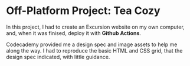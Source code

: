 # Off-Platform Project: Tea Cozy
In this project, I had to create an Excursion website on my own computer, and, when it was finised, deploy it with **Github Actions**.

Codecademy provided me a design spec and image assets to help me along the way. I had to reproduce the basic HTML and CSS grid, that the design spec indicated, with little guidance.